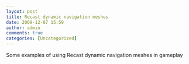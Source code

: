 ```yaml
---
layout: post
title: Recast dynamic navigation meshes
date: 2009-12-07 15:59
author: admin
comments: true
categories: [Uncategorized]
---
```

Some examples of using Recast dynamic navigation meshes in gameplay<br /><object width="425" height="344"><param name="movie" value="http://www.youtube.com/v/Q0rZRqXM-4g&hl=ru_RU&fs=1&"></param><param name="allowFullScreen" value="true"></param><param name="allowscriptaccess" value="always"></param><embed src="http://www.youtube.com/v/Q0rZRqXM-4g&hl=ru_RU&fs=1&" type="application/x-shockwave-flash" allowscriptaccess="always" allowfullscreen="true" width="425" height="344"></embed></object>
